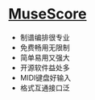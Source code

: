 # [MuseScore](https://github.com/musescore/MuseScore)
- 制谱编排很专业
- 免费畅用无限制
- 简单易用又强大
- 开源软件益处多
- MIDI键盘好输入
- 格式互通接口泛

